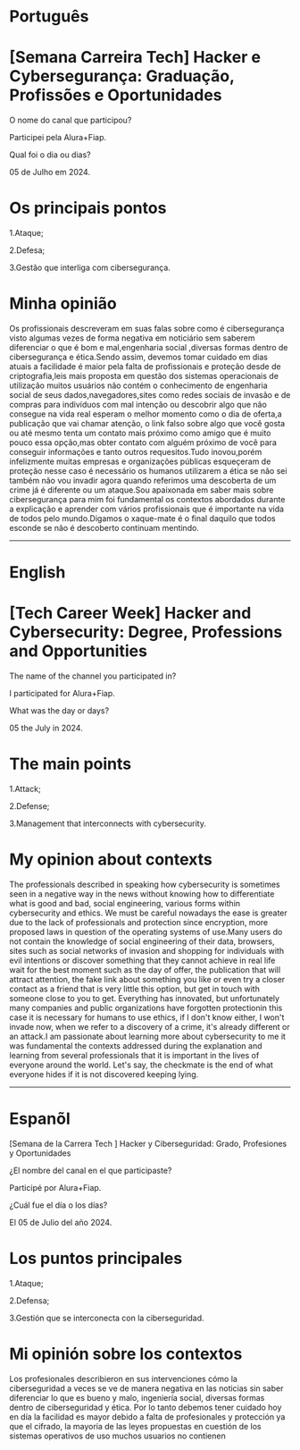 # Português

# [Semana Carreira Tech]  Hacker e Cybersegurança: Graduação, Profissões e Oportunidades

O nome do canal que participou?

Participei pela Alura+Fiap.

Qual foi o dia ou dias?

05 de Julho em 2024.

# Os principais pontos

1.Ataque;

2.Defesa;

3.Gestão que interliga com cibersegurança.


# Minha opinião 

<P>Os profissionais descreveram em suas falas sobre  como é cibersegurança visto  algumas vezes de forma negativa  em noticiário sem saberem diferenciar o que é bom e mal,engenharia social ,diversas formas dentro de cibersegurança e  ética.Sendo assim, devemos tomar cuidado em dias atuais a facilidade é maior pela falta de profissionais e proteção desde de criptografia,leis mais proposta em questão dos sistemas operacionais de utilização muitos usuários não contém o conhecimento de engenharia social de seus dados,navegadores,sites como redes sociais de invasão e de compras para indivíduos com mal intenção ou descobrir algo que não consegue na vida real esperam o melhor momento como o dia de oferta,a publicação que vai chamar atenção,  o link falso sobre algo que você gosta ou até mesmo tenta um contato mais próximo como amigo que é muito pouco essa opção,mas obter contato com alguém próximo de você para conseguir informações e tanto  outros requesitos.Tudo inovou,porém  infelizmente muitas empresas e organizações públicas esqueçeram de proteção nesse caso é necessário os humanos utilizarem a ética se não sei também não vou invadir agora quando referimos uma descoberta de um crime já é diferente ou um ataque.Sou apaixonada em saber mais sobre cibersegurança para mim foi fundamental os contextos abordados durante a explicação e aprender com vários profissionais  que  é importante na vida de todos pelo mundo.Digamos o xaque-mate é o final daquilo que todos esconde se não é descoberto continuam mentindo.</P>

--------------------------------------------------------------------------------------------------------------------------------

# English 

# [Tech Career Week] Hacker and Cybersecurity: Degree, Professions and Opportunities

The name of the channel you participated in?

I participated for Alura+Fiap.

What was the day or days?

05 the July in 2024.

# The main points

1.Attack;

2.Defense;

3.Management that interconnects with cybersecurity.

# My opinion about contexts

<p>The professionals described in  speaking how cybersecurity is sometimes seen in a negative way in the news without knowing how to differentiate what is good and bad, social engineering, various forms within cybersecurity and ethics. We must be careful nowadays the ease is greater due to the lack of professionals and protection since encryption, more proposed laws in question of the operating systems of use.Many users do not contain the knowledge of social engineering of their data, browsers, sites such as social networks of invasion and shopping for individuals with evil intentions or discover something that they cannot achieve in real life wait for the best moment such as the day of offer, the publication that will attract attention, the fake link about something you like or even try a closer contact as a friend that is very little this option, but get in touch with someone close to you to get.  Everything has innovated, but unfortunately many companies and public organizations have forgotten protectionin this case it is necessary for humans to use ethics, if I don't know either, I won't invade now, when we refer to a discovery of a crime, it's already different or an attack.I am passionate about learning more about cybersecurity to me it was fundamental the contexts addressed during the explanation and learning from several professionals that it is important in the lives of everyone around the world. Let's say, the checkmate is the end of what everyone hides if it is not discovered  keeping lying.</p>

--------------------------------------------------------------------------------------------------------------------------------

# Espanõl 

[Semana de la Carrera Tech ] Hacker y Ciberseguridad: Grado, Profesiones y Oportunidades

¿El nombre del canal en el que participaste?

Participé por Alura+Fiap.

¿Cuál fue el día o los días?

El 05 de Julio del año 2024.

# Los puntos principales

1.Ataque;

2.Defensa;

3.Gestión que se interconecta con la ciberseguridad.


# Mi opinión sobre los contextos

<p>Los profesionales describieron en sus intervenciones cómo la ciberseguridad a veces se ve de manera negativa en las noticias sin saber diferenciar lo que es bueno y malo,  ingeniería social, diversas formas dentro de ciberseguridad y  ética. Por lo tanto debemos tener cuidado hoy en día la facilidad es mayor debido a falta de profesionales y protección ya que el cifrado, la mayoría de las leyes propuestas en cuestión de los sistemas operativos de uso muchos usuarios no contienen   </p>




